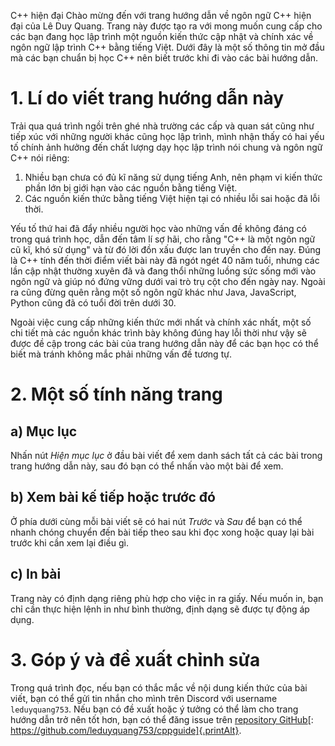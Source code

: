 C++ hiện đại
Chào mừng đến với trang hướng dẫn về ngôn ngữ C++ hiện đại của Lê Duy Quang. Trang này được tạo ra với mong muốn cung
cấp cho các bạn đang học lập trình một nguồn kiến thức cập nhật và chính xác về ngôn ngữ lập trình C++ bằng tiếng Việt.
Dưới đây là một số thông tin mở đầu mà các bạn chuẩn bị học C++ nên biết trước khi đi vào các bài hướng dẫn.

# 1. Lí do viết trang hướng dẫn này

Trải qua quá trình ngồi trên ghé nhà trường các cấp và quan sát cũng như tiếp xúc với những người khác cũng học lập
trình, mình nhận thấy có hai yếu tố chính ảnh hưởng đến chất lượng dạy học lập trình nói chung và ngôn ngữ C++ nói
riêng:

1. Nhiều bạn chưa có đủ kĩ năng sử dụng tiếng Anh, nên phạm vi kiến thức phần lớn bị giới hạn vào các nguồn bằng tiếng
Việt.
2. Các nguồn kiến thức bằng tiếng Việt hiện tại có nhiều lỗi sai hoặc đã lỗi thời.

Yếu tố thứ hai đã đẩy nhiều người học vào những vấn đề không đáng có trong quá trình học, dẫn đến tâm lí sợ hãi, cho
rằng "C++ là một ngôn ngữ cũ kĩ, khó sử dụng" và từ đó lời đồn xấu được lan truyền cho đến nay. Đúng là C++ tính đến
thời điểm viết bài này đã ngót ngét 40 năm tuổi, nhưng các lần cập nhật thường xuyên đã và đang thổi những luồng sức
sống mới vào ngôn ngữ và giúp nó đứng vững dưới vai trò trụ cột cho đến ngày nay. Ngoài ra cũng đừng quên rằng một số
ngôn ngữ khác như Java, JavaScript, Python cũng đã có tuổi đời trên dưới 30.

Ngoài việc cung cấp những kiến thức mới nhất và chính xác nhất, một số chi tiết mà các nguồn khác trình bày không đúng
hay lỗi thời như vậy sẽ được đề cập trong các bài của trang hướng dẫn này để các bạn học có thể biết mà tránh không mắc
phải những vấn đề tương tự.

# 2. Một số tính năng trang

## a) Mục lục

Nhấn nút *Hiện mục lục* ở đầu bài viết để xem danh sách tất cả các bài trong trang hướng dẫn này, sau đó bạn có thể nhấn
vào một bài để xem.

## b) Xem bài kế tiếp hoặc trước đó

Ở phía dưới cùng mỗi bài viết sẽ có hai nút *Trước* và *Sau* để bạn có thể nhanh chóng chuyển đến bài tiếp theo sau khi
đọc xong hoặc quay lại bài trước khi cần xem lại điều gì.

## c) In bài

Trang này có định dạng riêng phù hợp cho việc in ra giấy. Nếu muốn in, bạn chỉ cần thực hiện lệnh in như bình thường,
định dạng sẽ được tự động áp dụng.

# 3. Góp ý và đề xuất chỉnh sửa

Trong quá trình đọc, nếu bạn có thắc mắc về nội dung kiến thức của bài viết, bạn có thể gửi tin nhắn cho mình trên
Discord với username `leduyquang753`. Nếu bạn có đề xuất hoặc ý tưởng có thể làm cho trang hướng dẫn trở nên tốt hơn,
bạn có thể đăng issue trên
[repository GitHub](https://github.com/leduyquang753/cppguide)[: https://github.com/leduyquang753/cppguide]{.printAlt}.